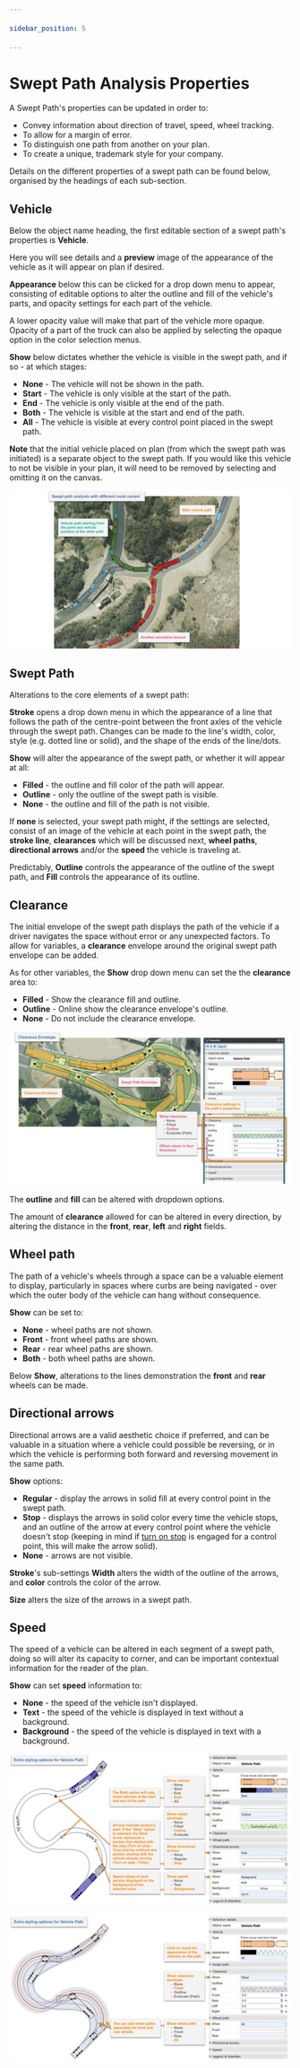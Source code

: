 ```yaml
---

sidebar_position: 5

---
```

# Swept Path Analysis Properties

A Swept Path's properties can be updated in order to:

- Convey information about direction of travel, speed, wheel tracking.
- To allow for a margin of error.
- To distinguish one path from another on your plan.
- To create a unique, trademark style for your company.

Details on the different properties of a swept path can be found below, organised by the headings of each sub-section.

## Vehicle

Below the object name heading, the first editable section of a swept path's properties is **Vehicle**.

Here you will see details and a **preview** image of the appearance of the vehicle as it will appear on plan if desired.

**Appearance** below this can be clicked for a drop down menu to appear, consisting of editable options to alter the outline and fill of the vehicle's parts, and opacity settings for each part of the vehicle.

A lower opacity value will make that part of the vehicle more opaque. Opacity of a part of the truck can also be applied by selecting the opaque option in the color selection menus.

**Show** below dictates whether the vehicle is visible in the swept path, and if so - at which stages:

- **None** - The vehicle will not be shown in the path.
- **Start** - The vehicle is only visible at the start of the path.
- **End** - The vehicle is only visible at the end of the path.
- **Both** - The vehicle is visible at the start and end of the path.
- **All** - The vehicle is visible at every control point placed in the swept path.

**Note** that the initial vehicle placed on plan (from which the swept path was initiated) is a separate object to the swept path. If you would like this vehicle to not be visible in your plan, it will need to be removed by selecting and omitting it on the canvas.

![Swept path analysis with different route variant](./images/Swept_path_analysis_with_different_route_variant.png)

## Swept Path

Alterations to the core elements of a swept path:

**Stroke** opens a drop down menu in which the appearance of a line that follows the path of the centre-point between the front axles of the vehicle through the swept path. Changes can be made to the line's width, color, style (e.g. dotted line or solid), and the shape of the ends of the line/dots.

**Show** will alter the appearance of the swept path, or whether it will appear at all:

- **Filled** - the outline and fill color of the path will appear.
- **Outline** - only the outline of the swept path is visible.
- **None** - the outline and fill of the path is not visible.

If **none** is selected, your swept path might, if the settings are selected, consist of an image of the vehicle at each point in the swept path, the **stroke line**, **clearances** which will be discussed next, **wheel paths**, **directional arrows** and/or the **speed** the vehicle is traveling at.

Predictably, **Outline** controls the appearance of the outline of the swept path, and **Fill** controls the appearance of its outline.

## Clearance

The initial envelope of the swept path displays the path of the vehicle if a driver navigates the space without error or any unexpected factors. To allow for variables, a **clearance** envelope around the original swept path envelope can be added.

As for other variables, the **Show** drop down menu can set the the **clearance** area to:

- **Filled** - Show the clearance fill and outline.
- **Outline** - Online show the clearance envelope's outline.
- **None** - Do not include the clearance envelope.

![Clearance Envelope and its offset settings in the Object Properties window](./images/Clearance_Envelope_and_its_offset_settings_in_the_Object_Properties_window.png)

The **outline** and **fill** can be altered with dropdown options.

The amount of **clearance** allowed for can be altered in every direction, by altering the distance in the **front**, **rear**, **left** and **right** fields.

## Wheel path

The path of a vehicle's wheels through a space can be a valuable element to display, particularly in spaces where curbs are being navigated - over which the outer body of the vehicle can hang without consequence.

**Show** can be set to:

- **None** - wheel paths are not shown.
- **Front** - front wheel paths are shown.
- **Rear** - rear wheel paths are shown.
- **Both** - both wheel paths are shown.

Below **Show**, alterations to the lines demonstration the **front** and **rear** wheels can be made.

## Directional arrows

Directional arrows are a valid aesthetic choice if preferred, and can be valuable in a situation where a vehicle could possible be reversing, or in which the vehicle is performing both forward and reversing movement in the same path.

**Show** options:

- **Regular** - display the arrows in solid fill at every control point in the swept path.
- **Stop** - displays the arrows in solid color every time the vehicle stops, and an outline of the arrow at every control point where the vehicle doesn't stop (keeping in mind if [turn on stop](./preparing-swept-path-analysis.md/#editing-an-existing-vehicle) is engaged for a control point, this will make the arrow solid).
- **None** - arrows are not visible.

**Stroke**'s sub-settings **Width** alters the width of the outline of the arrows, and **color** controls the color of the arrow.

**Size** alters the size of the arrows in a swept path.

## Speed

The speed of a vehicle can be altered in each segment of a swept path, doing so will alter its capacity to corner, and can be important contextual information for the reader of the plan.

**Show** can set **speed** information to:

- **None** - the speed of the vehicle isn't displayed.
- **Text** - the speed of the vehicle is displayed in text without a background.
- **Background** - the speed of the vehicle is displayed in text with a background.

![Overview of extra options in vehicle path's properties](./images/Extra_styling_options_for_vehicle_path_-_1.png)

![Overview of extra options in vehicle path's properties](./images/Extra_styling_options_for_vehicle_path_-_2.png)
